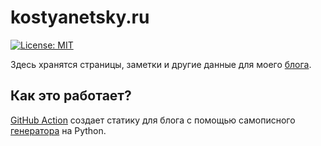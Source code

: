 # kostyanetsky.ru

[![License: MIT](https://img.shields.io/badge/License-MIT-yellow.svg)](https://opensource.org/licenses/MIT)

Здесь хранятся страницы, заметки и другие данные для моего [блога](https://kostyanetsky.ru).

## Как это работает?

[GitHub Action](/.github/workflows/main.yml) создает статику для блога с помощью самописного [генератора](https://github.com/vkostyanetsky/BlogBuilder) на Python.
